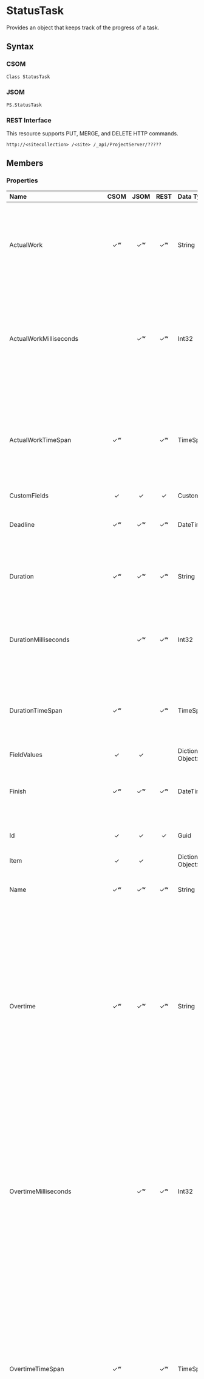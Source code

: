 
# StatusTask

Provides an object that keeps track of the progress of a task.

## Syntax

### CSOM

```C#
Class StatusTask 
```
### JSOM

```
PS.StatusTask
```
### REST Interface

This resource supports PUT, MERGE, and DELETE HTTP commands.

```
http://<sitecollection> /<site> /_api/ProjectServer/?????
```


## Members

### Properties

|**Name**|**CSOM**|**JSOM**|**REST**|**Data Type**|**Description**|
|:-----|:-----:|:-----:|:-----:|:-----|:-----|
|ActualWork|&#x2713;&#x02B7;|&#x2713;&#x02B7;|&#x2713;&#x02B7;|String|Gets or sets the amount of work that has already been performed by resources that are assigned to tasks.|
|ActualWorkMilliseconds||&#x2713;&#x02B7;|&#x2713;&#x02B7;|Int32|Gets or sets the time interval for the amount of work that has already been performed by resources that are assigned to tasks.|
|ActualWorkTimeSpan|&#x2713;&#x02B7;||&#x2713;&#x02B7;|TimeSpan|Gets or sets the time interval for the amount of work that has already been performed by resources that are assigned to tasks.|
|CustomFields|&#x2713;|&#x2713;|&#x2713;|CustomFieldCollection||
|Deadline|&#x2713;&#x02B7;|&#x2713;&#x02B7;|&#x2713;&#x02B7;|DateTime|Gets or sets the date that was entered as a deadline for the task.|
|Duration|&#x2713;&#x02B7;|&#x2713;&#x02B7;|&#x2713;&#x02B7;|String|Gets or sets the total span of active working time for a task.|
|DurationMilliseconds||&#x2713;&#x02B7;|&#x2713;&#x02B7;|Int32|Gets or sets the time interval for the total span of active working time for a task.|
|DurationTimeSpan|&#x2713;&#x02B7;||&#x2713;&#x02B7;|TimeSpan|Gets or sets the time interval for the total span of active working time for a task.|
|FieldValues|&#x2713;|&#x2713;||Dictionary&lt;string, Object&gt;||
|Finish|&#x2713;&#x02B7;|&#x2713;&#x02B7;|&#x2713;&#x02B7;|DateTime|Gets or sets the date when a task is scheduled to be completed.|
|Id|&#x2713;|&#x2713;|&#x2713;|Guid|Gets the GUID of the StatusTask object.|
|Item|&#x2713;|&#x2713;||Dictionary&lt;string, Object&gt;||
|Name|&#x2713;&#x02B7;|&#x2713;&#x02B7;|&#x2713;&#x02B7;|String|Gets or sets the name of the StatusTask object.|
|Overtime|&#x2713;&#x02B7;|&#x2713;&#x02B7;|&#x2713;&#x02B7;|String|Gets or sets the amount of overtime that is scheduled to be performed by all resources that are assigned to a task, for all tasks that are assigned to a resource, or by a resource on a task, and charged at the overtime rates of the resources involved.|
|OvertimeMilliseconds||&#x2713;&#x02B7;|&#x2713;&#x02B7;|Int32|Gets or sets the time interval for the amount of overtime that is scheduled to be performed by all resources that are assigned to a task or by a resource on a task, and charged at the overtime rates of the resources involved.|
|OvertimeTimeSpan|&#x2713;&#x02B7;||&#x2713;&#x02B7;|TimeSpan|Gets or sets the time interval for the amount of overtime that is scheduled to be performed by all resources that are assigned to a task or by a resource on a task, and charged at the overtime rates of the resources involved.|
|PercentComplete|&#x2713;&#x02B7;|&#x2713;&#x02B7;|&#x2713;&#x02B7;|Int16|Gets or sets the current status of a task, expressed as the percentage of the task's duration that has been completed.|
|PercentWorkComplete|&#x2713;&#x02B7;|&#x2713;&#x02B7;|&#x2713;&#x02B7;|Int16|Gets or sets the current status of a task, resource, or assignment, expressed as the percentage of work that has been completed.|
|PhysicalPercentComplete|&#x2713;&#x02B7;|&#x2713;&#x02B7;|&#x2713;&#x02B7;|Int16|Gets or sets the entered percent complete value that can be used as an alternative for calculating budgeted cost of work performed (BCWP).|
|ProjectTaskId|&#x2713;|&#x2713;|&#x2713;|Guid||
|RegularWork|&#x2713;&#x02B7;|&#x2713;&#x02B7;|&#x2713;&#x02B7;|String|Gets or sets the total amount of non-overtime work that is scheduled to be performed by resources.|
|RegularWorkMilliseconds||&#x2713;&#x02B7;|&#x2713;&#x02B7;|Int32|Gets or sets the time interval for the total amount of non-overtime work that is scheduled to be performed by resources.|
|RegularWorkTimeSpan|&#x2713;&#x02B7;||&#x2713;&#x02B7;|TimeSpan|Gets or sets the time interval for the total amount of non-overtime work that is scheduled to be performed by resources.|
|RemainingDuration|&#x2713;&#x02B7;|&#x2713;&#x02B7;|&#x2713;&#x02B7;|String|Gets or sets the amount of time that is required to complete the unfinished part of a task.|
|RemainingDurationMilliseconds||&#x2713;&#x02B7;|&#x2713;&#x02B7;|Int32|Gets or sets the the amount of time that is required to complete the unfinished part of a task.|
|RemainingDurationTimeSpan|&#x2713;&#x02B7;||&#x2713;&#x02B7;|TimeSpan|Gets or sets the the amount of time that is required to complete the unfinished part of a task.|
|RemainingOvertime|&#x2713;&#x02B7;|&#x2713;&#x02B7;|&#x2713;&#x02B7;|String|Gets or sets the amount of remaining scheduled overtime work.|
|RemainingOvertimeMilliseconds||&#x2713;&#x02B7;|&#x2713;&#x02B7;|Int32|Gets or sets the time interval for the amount of remaining scheduled overtime work.|
|RemainingOvertimeTimeSpan|&#x2713;&#x02B7;||&#x2713;&#x02B7;|TimeSpan|Gets or sets the time interval for the amount of remaining scheduled overtime work.|
|RemainingWork|&#x2713;&#x02B7;|&#x2713;&#x02B7;|&#x2713;&#x02B7;|String|Gets or sets the amount of time, such as person-hours or days, that is still required to complete a task or set of tasks.|
|RemainingWorkMilliseconds||&#x2713;&#x02B7;|&#x2713;&#x02B7;|Int32|Gets or sets the time interval for the amount of time, such as person-hours or days, that is still required to complete a task or set of tasks.|
|RemainingWorkTimeSpan|&#x2713;&#x02B7;||&#x2713;&#x02B7;|TimeSpan|Gets or sets the time interval for the amount of time, such as person-hours or days, that is still required to complete a task or set of tasks.|
|Resume|&#x2713;&#x02B7;|&#x2713;&#x02B7;|&#x2713;&#x02B7;|DateTime|Gets or sets the date that the remaining part of a task is scheduled to resume after you enter any progress.|
|Start|&#x2713;&#x02B7;|&#x2713;&#x02B7;|&#x2713;&#x02B7;|DateTime|Gets or sets the date when an assigned resource is scheduled to begin working on a task.|
|StatusManager|&#x2713;|&#x2713;|&#x2713;|SPUser||
|Work|&#x2713;&#x02B7;|&#x2713;&#x02B7;|&#x2713;&#x02B7;|String|Gets or sets the total amount of time that is scheduled on a task for all assigned resources, the total time to which a resource is scheduled on all assigned tasks, or the total amount of time scheduled for a resource on a task.|
|WorkMilliseconds||&#x2713;&#x02B7;|&#x2713;&#x02B7;|Int32|Gets or sets the time interval for the total amount of time that is scheduled on a task for all assigned resources, the total time to which a resource is scheduled on all assigned tasks, or the total amount of time scheduled for a resource on a task.|
|WorkTimeSpan|&#x2713;&#x02B7;||&#x2713;&#x02B7;|TimeSpan|Gets or sets the time interval for the total amount of time that is scheduled on a task for all assigned resources, the total time to which a resource is scheduled on all assigned tasks, or the total amount of time scheduled for a resource on a task.|


## See Also
